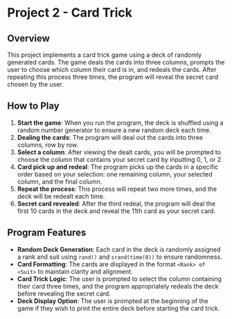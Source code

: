 # Project 2 - Card Trick

## Overview
This project implements a card trick game using a deck of randomly generated cards. The game deals the cards into three columns, prompts the user to choose which column their card is in, and redeals the cards. After repeating this process three times, the program will reveal the secret card chosen by the user.

## How to Play
1. **Start the game**: When you run the program, the deck is shuffled using a random number generator to ensure a new random deck each time.
2. **Dealing the cards**: The program will deal out the cards into three columns, row by row.
3. **Select a column**: After viewing the dealt cards, you will be prompted to choose the column that contains your secret card by inputting 0, 1, or 2.
4. **Card pick up and redeal**: The program picks up the cards in a specific order based on your selection: one remaining column, your selected column, and the final column.
5. **Repeat the process**: This process will repeat two more times, and the deck will be redealt each time.
6. **Secret card revealed**: After the third redeal, the program will deal the first 10 cards in the deck and reveal the 11th card as your secret card.

## Program Features
- **Random Deck Generation**: Each card in the deck is randomly assigned a rank and suit using `rand()` and `srand(time(0))` to ensure randomness.
- **Card Formatting**: The cards are displayed in the format `<Rank> of <Suit>` to maintain clarity and alignment.
- **Card Trick Logic**: The user is prompted to select the column containing their card three times, and the program appropriately redeals the deck before revealing the secret card.
- **Deck Display Option**: The user is prompted at the beginning of the game if they wish to print the entire deck before starting the card trick.
